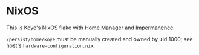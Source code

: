 # NixOS

This is Koye's NixOS flake with [Home Manager](https://www.github.com/nix-community/home-manager) and [Impermanence](https://www.github.com/nix-community/impermanence).

`/persist/home/koye` must be manually created and owned by uid 1000; see host's `hardware-configuration.nix`.

